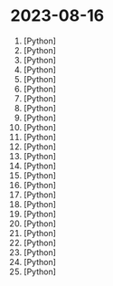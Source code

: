 # 2023-08-16

1. [](https://github.comundefined "FaceChain is a deep-learning toolchain for generating your Digital-Twin.") [Python]
2. [](https://github.comundefined "Official implementation of Neuralangelo: High-Fidelity Neural Surface Reconstruction (CVPR 2023)") [Python]
3. [](https://github.comundefined "All Algorithms implemented in Python") [Python]
4. [](https://github.comundefined "one-click deepfake (face swap)") [Python]
5. [](https://github.comundefined "AWS zero to hero repo for devops engineers to learn AWS in 30 Days. This repo includes projects, presentations, interview questions and real time examples.") [Python]
6. [](https://github.comundefined "Focus on prompting and generating") [Python]
7. [](https://github.comundefined "Langchain-Chatchat (formerly langchain-ChatGLM), local knowledge based LLM (like ChatGLM) QA app with langchain ｜ 基于 Langchain 与 ChatGLM 等语言模型的本地知识库问答") [Python]
8. [](https://github.comundefined "崩坏：星穹铁道 模拟宇宙自动化 （Honkai Star Rail - Auto Simulated Universe）") [Python]
9. [](https://github.comundefined "Stable Diffusion web UI") [Python]
10. [](https://github.comundefined "CodeGeeX2: A More Powerful Multilingual Code Generation Model") [Python]
11. [](https://github.comundefined "Chat with your documents on your local device using GPT models. No data leaves your device and 100% private.") [Python]
12. [](https://github.comundefined "👋 Hey there new grad🎉! We've put together a collection of full-time job openings for SWE, Quant, PM and tech roles in 2024! 🚀") [Python]
13. [](https://github.comundefined "Family of instruction-following LLMs powered by Evol-Instruct: WizardLM, WizardCoder and WizardMath") [Python]
14. [](https://github.comundefined "[秋城落叶] QQ 音乐源无损歌曲下载") [Python]
15. [](https://github.comundefined "A youtube-dl fork with additional features and fixes") [Python]
16. [](https://github.comundefined "⚡ Building applications with LLMs through composability ⚡") [Python]
17. [](https://github.comundefined "Original reference implementation of 3D Gaussian Splatting for Real-Time Radiance Field Rendering") [Python]
18. [](https://github.comundefined "Open source platform for the machine learning lifecycle") [Python]
19. [](https://github.comundefined "Open source annotation tool for machine learning practitioners.") [Python]
20. [](https://github.comundefined "LlamaIndex (GPT Index) is a data framework for your LLM applications") [Python]
21. [](https://github.comundefined "Ejercicios de código semanales en 2023 de la comunidad MoureDev para practicar lógica en cualquier lenguaje de programación.") [Python]
22. [](https://github.comundefined "分享 GitHub 上有趣、入门级的开源项目。Share interesting, entry-level open source projects on GitHub.") [Python]
23. [](https://github.comundefined "aider is AI pair programming in your terminal") [Python]
24. [](https://github.comundefined "Learn database internals by implementing it from scratch.") [Python]
25. [](https://github.comundefined "Learn how to design large-scale systems. Prep for the system design interview. Includes Anki flashcards.") [Python]
